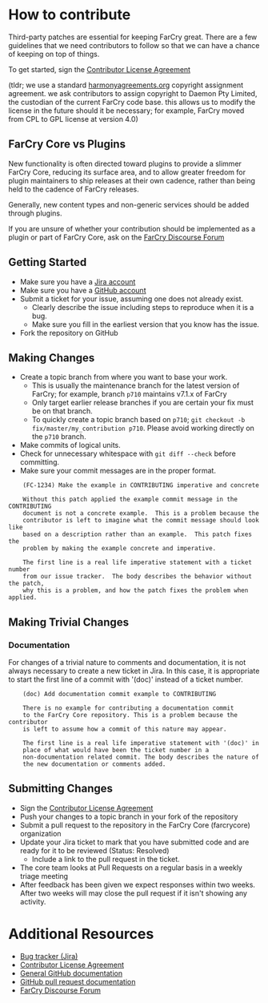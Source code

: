 # How to contribute

Third-party patches are essential for keeping FarCry great. There are a few guidelines that we need contributors to follow so that we can have a chance of keeping on top of things.

To get started, sign the [Contributor License Agreement](https://www.clahub.com/agreements/farcrycore/core)

(tldr; we use a standard [harmonyagreements.org](http://harmonyagreements.org) copyright assignment agreement. we ask contributors to assign copyright to Daemon Pty Limited, the custodian of the current FarCry code base. this allows us to modify the license in the future should it be necessary; for example, FarCry moved from CPL to GPL license at version 4.0)

## FarCry Core vs Plugins

New functionality is often directed toward plugins to provide a slimmer
FarCry Core, reducing its surface area, and to allow greater freedom for
plugin maintainers to ship releases at their own cadence, rather than
being held to the cadence of FarCry releases. 

Generally, new content types and non-generic services should be added through plugins.

If you are unsure of whether your contribution should be implemented as a
plugin or part of FarCry Core, ask on the [FarCry Discourse Forum](http://discourse.farcrycore.org)

## Getting Started

* Make sure you have a [Jira account](http://farcry.jira.com)
* Make sure you have a [GitHub account](https://github.com/signup/free)
* Submit a ticket for your issue, assuming one does not already exist.
  * Clearly describe the issue including steps to reproduce when it is a bug.
  * Make sure you fill in the earliest version that you know has the issue.
* Fork the repository on GitHub

## Making Changes

* Create a topic branch from where you want to base your work.
  * This is usually the maintenance branch for the latest version of FarCry; for example, branch `p710` maintains v7.1.x of FarCry
  * Only target earlier release branches if you are certain your fix must be on that branch.
  * To quickly create a topic branch based on `p710`; `git checkout -b
    fix/master/my_contribution p710`. Please avoid working directly on the
    `p710` branch.
* Make commits of logical units.
* Check for unnecessary whitespace with `git diff --check` before committing.
* Make sure your commit messages are in the proper format.

````
    (FC-1234) Make the example in CONTRIBUTING imperative and concrete

    Without this patch applied the example commit message in the CONTRIBUTING
    document is not a concrete example.  This is a problem because the
    contributor is left to imagine what the commit message should look like
    based on a description rather than an example.  This patch fixes the
    problem by making the example concrete and imperative.

    The first line is a real life imperative statement with a ticket number
    from our issue tracker.  The body describes the behavior without the patch,
    why this is a problem, and how the patch fixes the problem when applied.
````

## Making Trivial Changes

### Documentation

For changes of a trivial nature to comments and documentation, it is not
always necessary to create a new ticket in Jira. In this case, it is
appropriate to start the first line of a commit with '(doc)' instead of
a ticket number. 

````
    (doc) Add documentation commit example to CONTRIBUTING

    There is no example for contributing a documentation commit
    to the FarCry Core repository. This is a problem because the contributor
    is left to assume how a commit of this nature may appear.

    The first line is a real life imperative statement with '(doc)' in
    place of what would have been the ticket number in a 
    non-documentation related commit. The body describes the nature of
    the new documentation or comments added.
````

## Submitting Changes

* Sign the [Contributor License Agreement](https://www.clahub.com/agreements/farcrycore/core)
* Push your changes to a topic branch in your fork of the repository
* Submit a pull request to the repository in the FarCry Core (farcrycore) organization
* Update your Jira ticket to mark that you have submitted code and are ready for it to be reviewed (Status: Resolved)
  * Include a link to the pull request in the ticket.
* The core team looks at Pull Requests on a regular basis in a weekly triage
  meeting
* After feedback has been given we expect responses within two weeks. After two
  weeks will may close the pull request if it isn't showing any activity.

# Additional Resources

* [Bug tracker (Jira)](http://farcry.jira.com)
* [Contributor License Agreement](https://www.clahub.com/agreements/farcrycore/core)
* [General GitHub documentation](http://help.github.com/)
* [GitHub pull request documentation](http://help.github.com/send-pull-requests/)
* [FarCry Discourse Forum](http://discourse.farcrycore.org)
